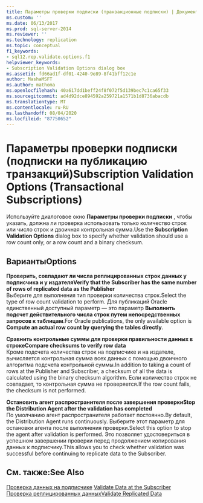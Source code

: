 ```yaml
---
title: Параметры проверки подписки (транзакционные подписки) | Документация Майкрософт
ms.custom: ''
ms.date: 06/13/2017
ms.prod: sql-server-2014
ms.reviewer: ''
ms.technology: replication
ms.topic: conceptual
f1_keywords:
- sql12.rep.validate.options.f1
helpviewer_keywords:
- Subscription Validation Options dialog box
ms.assetid: fd66ad1f-df01-4240-9e89-8f41bff12c1e
author: MashaMSFT
ms.author: mathoma
ms.openlocfilehash: 40a617dd1beff24f8f072f5d139bec7c1ca65f33
ms.sourcegitcommit: ad4d92dce894592a259721a1571b1d8736abacdb
ms.translationtype: MT
ms.contentlocale: ru-RU
ms.lasthandoff: 08/04/2020
ms.locfileid: "87750652"
---
```

# <a name="subscription-validation-options-transactional-subscriptions"></a><span data-ttu-id="bf770-102">Параметры проверки подписки (подписки на публикацию транзакций)</span><span class="sxs-lookup"><span data-stu-id="bf770-102">Subscription Validation Options (Transactional Subscriptions)</span></span>
  <span data-ttu-id="bf770-103">Используйте диалоговое окно **Параметры проверки подписки** , чтобы указать, должна ли проверка использовать только количество строк или число строк и двоичная контрольная сумма.</span><span class="sxs-lookup"><span data-stu-id="bf770-103">Use the **Subscription Validation Options** dialog box to specify whether validation should use a row count only, or a row count and a binary checksum.</span></span>  
  
## <a name="options"></a><span data-ttu-id="bf770-104">Варианты</span><span class="sxs-lookup"><span data-stu-id="bf770-104">Options</span></span>  
 <span data-ttu-id="bf770-105">**Проверить, совпадают ли числа реплицированных строк данных у подписчика и у издателя**</span><span class="sxs-lookup"><span data-stu-id="bf770-105">**Verify that the Subscriber has the same number of rows of replicated data as the Publisher**</span></span>  
 <span data-ttu-id="bf770-106">Выберите для выполнения тип проверки количества строк.</span><span class="sxs-lookup"><span data-stu-id="bf770-106">Select the type of row count validation to perform.</span></span> <span data-ttu-id="bf770-107">Для публикаций Oracle единственный доступный параметр — это параметр **Выполнить подсчет действительного числа строк путем непосредственных запросов к таблицам**.</span><span class="sxs-lookup"><span data-stu-id="bf770-107">For Oracle publications, the only available option is **Compute an actual row count by querying the tables directly**.</span></span>  
  
 <span data-ttu-id="bf770-108">**Сравнить контрольные суммы для проверки правильности данных в строке**</span><span class="sxs-lookup"><span data-stu-id="bf770-108">**Compare checksums to verify row data**</span></span>  
 <span data-ttu-id="bf770-109">Кроме подсчета количества строк на подписчике и на издателе, вычисляется контрольная сумма всех данных с помощью двоичного алгоритма подсчета контрольной суммы.</span><span class="sxs-lookup"><span data-stu-id="bf770-109">In addition to taking a count of rows at the Publisher and Subscriber, a checksum of all the data is calculated using the binary checksum algorithm.</span></span> <span data-ttu-id="bf770-110">Если количество строк не совпадает, то контрольная сумма не проверяется.</span><span class="sxs-lookup"><span data-stu-id="bf770-110">If the row count fails, the checksum is not performed.</span></span>  
  
 <span data-ttu-id="bf770-111">**Остановить агент распространителя после завершения проверки**</span><span class="sxs-lookup"><span data-stu-id="bf770-111">**Stop the Distribution Agent after the validation has completed**</span></span>  
 <span data-ttu-id="bf770-112">По умолчанию агент распространителя работает постоянно.</span><span class="sxs-lookup"><span data-stu-id="bf770-112">By default, the Distribution Agent runs continuously.</span></span> <span data-ttu-id="bf770-113">Выберите этот параметр для остановки агента после выполнения проверки.</span><span class="sxs-lookup"><span data-stu-id="bf770-113">Select this option to stop the agent after validation is performed.</span></span> <span data-ttu-id="bf770-114">Это позволяет удостовериться в успешном завершении проверки перед продолжением копирования данных к подписчику.</span><span class="sxs-lookup"><span data-stu-id="bf770-114">This allows you to check whether validation was successful before continuing to replicate data to the Subscriber.</span></span>  
  
## <a name="see-also"></a><span data-ttu-id="bf770-115">См. также:</span><span class="sxs-lookup"><span data-stu-id="bf770-115">See Also</span></span>  
 <span data-ttu-id="bf770-116">[Проверка данных на подписчике](validate-data-at-the-subscriber.md) </span><span class="sxs-lookup"><span data-stu-id="bf770-116">[Validate Data at the Subscriber](validate-data-at-the-subscriber.md) </span></span>  
 [<span data-ttu-id="bf770-117">Проверка реплицированных данных</span><span class="sxs-lookup"><span data-stu-id="bf770-117">Validate Replicated Data</span></span>](validate-data-at-the-subscriber.md)  
  
  
